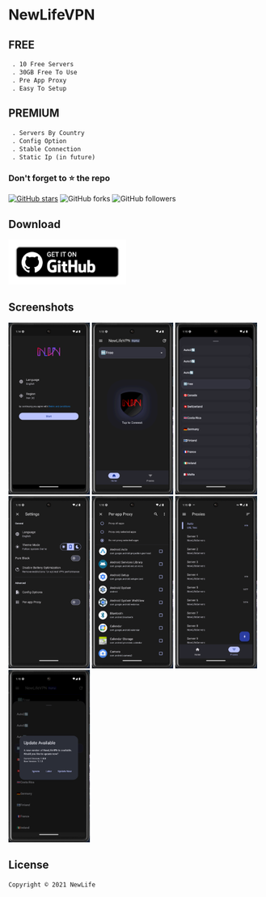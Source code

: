 # NewLifeVPN 



## **FREE**
     . 10 Free Servers
     . 30GB Free To Use
     . Pre App Proxy
     . Easy To Setup

## **PREMIUM**
     . Servers By Country
     . Config Option
     . Stable Connection
     . Static Ip (in future)

### Don't forget to :star: the repo

[![GitHub stars](https://img.shields.io/github/stars/parsalakzian/NewLifeVPN.svg?style=social&label=Star)](https://github.com//parsalakzian/NewLifeVPN) ![GitHub forks](https://img.shields.io/github/forks/parsalakzian/NewLifeVPN.svg?style=social&label=Forks) ![GitHub followers](https://img.shields.io/github/followers/parsalakzian.svg?style=social&label=Follow)

## Download
[<img src="get_github.png"
     alt="Download from GitHub"
     height="90">](https://github.com/parsalakzian/NewLifeVPN/releases)


## Screenshots

  <img src="https://github.com/parsalakzian/NewLifeVPN/blob/main/1.png?raw=true" width="32%">  <img src="https://github.com/parsalakzian/NewLifeVPN/blob/main/2.png?raw=true" width="32%">  <img src="https://github.com/parsalakzian/NewLifeVPN/blob/main/3.png?raw=true" width="32%">  <img src="https://github.com/parsalakzian/NewLifeVPN/blob/main/4.png?raw=true" width="32%">  <img src="https://github.com/parsalakzian/NewLifeVPN/blob/main/5.png?raw=true" width="32%">  <img src="https://github.com/parsalakzian/NewLifeVPN/blob/main/6.png?raw=true" width="32%">  <img src="https://github.com/parsalakzian/NewLifeVPN/blob/main/7.png?raw=true" width="32%">  

## License

```
Copyright © 2021 NewLife
```
